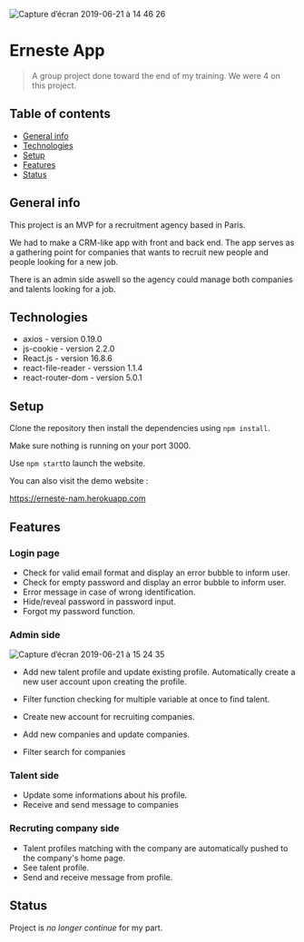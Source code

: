 ![Capture d’écran 2019-06-21 à 14 46 26](https://user-images.githubusercontent.com/49146106/59923510-e18f0400-9433-11e9-8091-ee79ead7618e.png)

# Erneste App

> A group project done toward the end of my training. We were 4 on this project.

## Table of contents

- [General info](#general-info)
- [Technologies](#technologies)
- [Setup](#setup)
- [Features](#features)
- [Status](#status)

## General info

This project is an MVP for a recruitment agency based in Paris.

We had to make a CRM-like app with front and back end. The app serves as a gathering point for companies that wants to recruit new people and people looking for a new job.

There is an admin side aswell so the agency could manage both companies and talents looking for a job.

## Technologies

- axios - version 0.19.0
- js-cookie - version 2.2.0
- React.js - version 16.8.6
- react-file-reader - verssion 1.1.4
- react-router-dom - version 5.0.1

## Setup

Clone the repository then install the dependencies using `npm install`.

Make sure nothing is running on your port 3000.

Use `npm start`to launch the website.

You can also visit the demo website :

https://erneste-nam.herokuapp.com

## Features

### Login page

- Check for valid email format and display an error bubble to inform user.
- Check for empty password and display an error bubble to inform user.
- Error message in case of wrong identification.
- Hide/reveal password in password input.
- Forgot my password function.

### Admin side

![Capture d’écran 2019-06-21 à 15 24 35](https://user-images.githubusercontent.com/49146106/59926020-a7286580-9439-11e9-85ab-8d69f2372063.png)

- Add new talent profile and update existing profile. Automatically create a new user account upon creating the profile.
- Filter function checking for multiple variable at once to find talent.
- Create new account for recruiting companies.

- Add new companies and update companies.
- Filter search for companies

### Talent side

- Update some informations about his profile.
- Receive and send message to companies

### Recruting company side

- Talent profiles matching with the company are automatically pushed to the company's home page.
- See talent profile.
- Send and receive message from profile.

## Status

Project is _no longer continue_ for my part.
